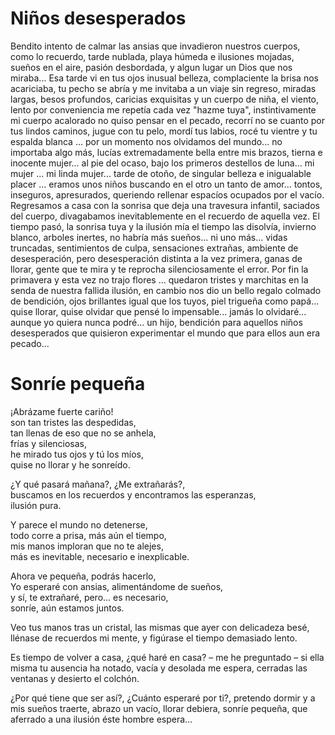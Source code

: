 # Niños desesperados

Bendito intento de calmar las ansias que invadieron nuestros cuerpos,
como lo recuerdo, tarde nublada, playa húmeda e ilusiones mojadas,
sueños en el aire, pasión desbordada, y algun lugar un Dios que nos miraba...
Esa tarde vi en tus ojos inusual belleza, complaciente la brisa nos acariciaba,
tu pecho se abría y me invitaba a un viaje sin regreso,
miradas largas, besos profundos, caricias exquisitas y un cuerpo de niña,
el viento, lento por conveniencia me repetía cada vez "hazme tuya",
instintivamente mi cuerpo acalorado no quiso pensar en el pecado,
recorrí no se cuanto por tus lindos caminos, jugue con tu pelo,
mordí tus labios, rocé tu vientre y tu espalda blanca ...
por un momento nos olvidamos del mundo... no importaba algo más,
lucías extremadamente bella entre mis brazos, tierna e inocente mujer...
al pie del ocaso, bajo los primeros destellos de luna... mi mujer ... mi linda mujer...
tarde de otoño, de singular belleza e inigualable placer ...
eramos unos niños buscando en el otro un tanto de amor...
tontos, inseguros, apresurados, queriendo rellenar espacíos ocupados por el vacío.
Regresamos a casa con la sonrisa que deja una travesura infantil,
saciados del cuerpo, divagabamos inevitablemente en el recuerdo de aquella vez.
El tiempo pasó, la sonrisa tuya y la ilusión mía el tiempo las disolvía,
invierno blanco, arboles inertes, no habría más sueños... ni uno más...
vidas truncadas, sentimientos de culpa, sensaciones extrañas,
ambiente de desesperación, pero desesperación distinta a la vez primera,
ganas de llorar, gente que te mira y te reprocha silenciosamente el error.
Por fin la primavera y esta vez no trajo flores ...
quedaron tristes y marchitas en la senda de nuestra fallida ilusión,
en cambio nos dio un bello regalo colmado de bendición,
ojos brillantes igual que los tuyos, piel trigueña como papá...
quise llorar, quise olvidar que pensé lo impensable...
jamás lo olvidaré... aunque yo quiera nunca podré...
un hijo, bendición para aquellos niños desesperados
que quisieron experimentar el mundo que para ellos aun era pecado... 


# Sonríe pequeña

¡Abrázame fuerte cariño!  
son tan tristes las despedidas,  
tan llenas de eso que no se anhela,  
frías y silenciosas,  
he mirado tus ojos y tú los míos,  
quise no llorar y he sonreído.  

¿Y qué pasará mañana?, ¿Me extrañarás?,  
buscamos en los recuerdos y encontramos las esperanzas,  
ilusión pura.  

Y parece el mundo no detenerse,  
todo corre a prisa, más aún el tiempo,  
mis manos imploran que no te alejes,  
más es inevitable, necesario e inexplicable.  

Ahora ve pequeña, podrás hacerlo,  
Yo esperaré con ansias, alimentándome de sueños,  
y sí, te extrañaré, pero… es necesario,  
sonríe, aún estamos juntos.  

Veo tus manos tras un cristal,
las mismas que ayer con delicadeza besé,
llénase de recuerdos mi mente,
y figúrase el tiempo demasiado lento.

Es tiempo de volver a casa,
¿qué haré en casa? – me he preguntado –
si ella misma tu ausencia ha notado,
vacía y desolada me espera,
cerradas las ventanas y desierto el colchón.

¿Por qué tiene que ser así?, ¿Cuánto esperaré por ti?,
pretendo dormir y a mis sueños traerte,
abrazo un vacío, llorar debiera,
sonríe pequeña, que aferrado a una ilusión éste hombre espera…